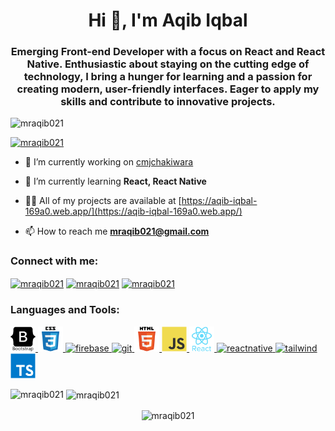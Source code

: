<h1 align="center">Hi 👋, I'm Aqib Iqbal</h1>
<h3 align="center">Emerging Front-end Developer with a focus on React and React Native. Enthusiastic about staying on the cutting edge of technology, I bring a hunger for learning and a passion for creating modern, user-friendly interfaces. Eager to apply my skills and contribute to innovative projects.</h3>

<p align="left"> <img src="https://komarev.com/ghpvc/?username=mraqib021&label=Profile%20views&color=0e75b6&style=flat" alt="mraqib021" /> </p>

<p align="left"> <a href="https://github.com/ryo-ma/github-profile-trophy"><img src="https://github-profile-trophy.vercel.app/?username=mraqib021" alt="mraqib021" /></a> </p>

- 🔭 I’m currently working on [cmjchakiwara](cmjchakiwara.org)

- 🌱 I’m currently learning **React, React Native**

- 👨‍💻 All of my projects are available at [https://aqib-iqbal-169a0.web.app/](https://aqib-iqbal-169a0.web.app/)

- 📫 How to reach me **mraqib021@gmail.com**

<h3 align="left">Connect with me:</h3>
<p align="left">
<a href="https://twitter.com/mraqib021" target="blank"><img align="center" src="https://raw.githubusercontent.com/rahuldkjain/github-profile-readme-generator/master/src/images/icons/Social/twitter.svg" alt="mraqib021" height="30" width="40" /></a>
<a href="https://linkedin.com/in/mraqib021" target="blank"><img align="center" src="https://raw.githubusercontent.com/rahuldkjain/github-profile-readme-generator/master/src/images/icons/Social/linked-in-alt.svg" alt="mraqib021" height="30" width="40" /></a>
<a href="https://fb.com/mraqib021" target="blank"><img align="center" src="https://raw.githubusercontent.com/rahuldkjain/github-profile-readme-generator/master/src/images/icons/Social/facebook.svg" alt="mraqib021" height="30" width="40" /></a>
</p>

<h3 align="left">Languages and Tools:</h3>
<p align="left"> <a href="https://getbootstrap.com" target="_blank" rel="noreferrer"> <img src="https://raw.githubusercontent.com/devicons/devicon/master/icons/bootstrap/bootstrap-plain-wordmark.svg" alt="bootstrap" width="40" height="40"/> </a> <a href="https://www.w3schools.com/css/" target="_blank" rel="noreferrer"> <img src="https://raw.githubusercontent.com/devicons/devicon/master/icons/css3/css3-original-wordmark.svg" alt="css3" width="40" height="40"/> </a> <a href="https://firebase.google.com/" target="_blank" rel="noreferrer"> <img src="https://www.vectorlogo.zone/logos/firebase/firebase-icon.svg" alt="firebase" width="40" height="40"/> </a> <a href="https://git-scm.com/" target="_blank" rel="noreferrer"> <img src="https://www.vectorlogo.zone/logos/git-scm/git-scm-icon.svg" alt="git" width="40" height="40"/> </a> <a href="https://www.w3.org/html/" target="_blank" rel="noreferrer"> <img src="https://raw.githubusercontent.com/devicons/devicon/master/icons/html5/html5-original-wordmark.svg" alt="html5" width="40" height="40"/> </a> <a href="https://developer.mozilla.org/en-US/docs/Web/JavaScript" target="_blank" rel="noreferrer"> <img src="https://raw.githubusercontent.com/devicons/devicon/master/icons/javascript/javascript-original.svg" alt="javascript" width="40" height="40"/> </a> <a href="https://reactjs.org/" target="_blank" rel="noreferrer"> <img src="https://raw.githubusercontent.com/devicons/devicon/master/icons/react/react-original-wordmark.svg" alt="react" width="40" height="40"/> </a> <a href="https://reactnative.dev/" target="_blank" rel="noreferrer"> <img src="https://reactnative.dev/img/header_logo.svg" alt="reactnative" width="40" height="40"/> </a> <a href="https://tailwindcss.com/" target="_blank" rel="noreferrer"> <img src="https://www.vectorlogo.zone/logos/tailwindcss/tailwindcss-icon.svg" alt="tailwind" width="40" height="40"/> </a> <a href="https://www.typescriptlang.org/" target="_blank" rel="noreferrer"> <img src="https://raw.githubusercontent.com/devicons/devicon/master/icons/typescript/typescript-original.svg" alt="typescript" width="40" height="40"/> </a> </p>

<p><img align="left" src="https://github-readme-stats.vercel.app/api/top-langs?username=mraqib021&show_icons=true&locale=en&layout=compact" alt="mraqib021" /></p>

<p>&nbsp;<img align="center" src="https://github-readme-stats.vercel.app/api?username=mraqib021&show_icons=true&locale=en" alt="mraqib021" /></p>

<p align="center"><img align="center" src="https://github-readme-streak-stats.herokuapp.com/?user=mraqib021&" alt="mraqib021" /></p>
